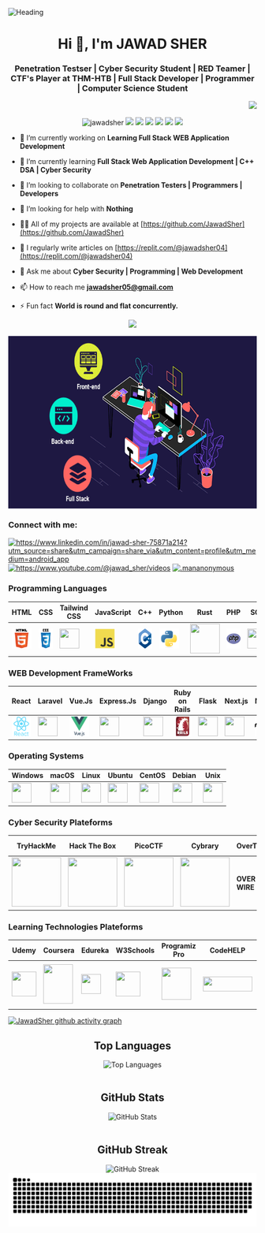 ![Heading](https://camo.githubusercontent.com/4052adea05ff86d2363c8509099905444637394b603a684f544b5d89d344f362/68747470733a2f2f6d69726f2e6d656469756d2e636f6d2f76322f726573697a653a6669743a323030302f312a2d6e744c33447376632d644a35634c475274537545772e676966)
<h1 align="center">Hi 👋, I'm JAWAD SHER</h1>
<h3 align="center">Penetration Testser | Cyber Security Student | RED Teamer | CTF's Player at THM-HTB | Full Stack Developer | Programmer | Computer Science Student</h3>

<div align='right'>
  <img src="https://readme-typing-svg.demolab.com?font=Fira+Code&weight=600&size=24&pause=1000&color=87CEEB&random=false&width=800&lines=Skilled+in+Python%2C+C%2B%2B%2C+JavaScript%2C+and+SQL.;Student+of+Cybersecurity+and+Penetration+Testing.;CTF+Player+at+TryHackMe%2C+HackTheBox%2C+and+PicoCTF.;Full+Stack+Web+Application+Developer.;Exploring+Data+Structures+%26+Algorithms+in+C%2B%2B.;Passionate+about+Prompt+and+AI+Engineering.;Active+in+the+Gaming+Community.;Exploring+Physics%2C+Mathematics%2C+and+Astrophysics.">
</div>

<p align="center"> 
  <img src="https://komarev.com/ghpvc/?username=jawadsher&label=Profile%20views&color=0e75b6&style=flat" alt="jawadsher" />
  <img src="https://img.shields.io/github/last-commit/JawadSher/JawadSher?style=flat-square">
  <img src="https://img.shields.io/github/contributors/JawadSher/JawadSher?style=flat-square">
  <img src="https://img.shields.io/github/repo-size/JawadSher/JawadSher?style=flat-square">
  <img src="https://img.shields.io/github/stars/JawadSher/JawadSher?style=flat-square">
  <img src="https://komarev.com/ghpvc/?username=JawadSher&label=Views&color=blueviolet&style=flat-square">
  <img src="https://img.shields.io/github/forks/JawadSher/JawadSher?style=flat-square">
</p>


- 🔭 I’m currently working on **Learning Full Stack WEB Application Development**

- 🌱 I’m currently learning **Full Stack Web Application Development | C++ DSA | Cyber Security**

- 👯 I’m looking to collaborate on **Penetration Testers | Programmers | Developers**

- 🤝 I’m looking for help with **Nothing**

- 👨‍💻 All of my projects are available at [https://github.com/JawadSher](https://github.com/JawadSher)

- 📝 I regularly write articles on [https://replit.com/@jawadsher04](https://replit.com/@jawadsher04)

- 💬 Ask me about **Cyber Security | Programming | Web Development**

- 📫 How to reach me **jawadsher05@gmail.com**

- ⚡ Fun fact **World is round and flat concurrently.**

  <!-- Profile Trophy -->
<div align="center">
  <img src="https://github-profile-trophy.vercel.app/?username=jawadsher&theme=juicyfresh&no-frame=true&margin-w=30&margin-h=30"/>
</div>
<p></p>

<p align='center'>
  
<img width="800" height="350" align="center" src="https://raw.githubusercontent.com/majdimokhtar/github-images/main/rightimagemajdigithub.gif?token=GHSAT0AAAAAABUZ7SAQ6CWAJ3EWM7P3WSBUY3GNLNQ">
</p>

<h3 align="left">Connect with me:</h3>
<p align="left">
<a href="https://linkedin.com/in/https://www.linkedin.com/in/jawad-sher-75871a214?utm_source=share&utm_campaign=share_via&utm_content=profile&utm_medium=android_app" target="blank"><img align="center" src="https://raw.githubusercontent.com/rahuldkjain/github-profile-readme-generator/master/src/images/icons/Social/linked-in-alt.svg" alt="https://www.linkedin.com/in/jawad-sher-75871a214?utm_source=share&utm_campaign=share_via&utm_content=profile&utm_medium=android_app" height="30" width="40" /></a>
<a href="https://www.youtube.com/c/https://www.youtube.com/@jawad_sher/videos" target="blank"><img align="center" src="https://raw.githubusercontent.com/rahuldkjain/github-profile-readme-generator/master/src/images/icons/Social/youtube.svg" alt="https://www.youtube.com/@jawad_sher/videos" height="30" width="40" /></a>
<a href="https://discord.gg/.mananonymous" target="blank"><img align="center" src="https://raw.githubusercontent.com/rahuldkjain/github-profile-readme-generator/master/src/images/icons/Social/discord.svg" alt=".mananonymous" height="30" width="40" /></a>
</p>

<h3 align="left">Programming Languages</h3>
 <table>
    <thead>
      <tr>
        <th>HTML</th>
        <th>CSS</th>
        <th>Tailwind CSS</th>
        <th>JavaScript</th>
        <th>C++</th>
        <th>Python</th>
        <th>Rust</th>
        <th>PHP</th>
        <th>SQL</th>
        <th>Golang</th>
        <th>Ruby</th>
      </tr>
    </thead>
    <tbody>
      <tr>
      <td><img src="https://raw.githubusercontent.com/devicons/devicon/master/icons/html5/html5-original-wordmark.svg" width="40" height="40"></td>
        <td><img src="https://raw.githubusercontent.com/devicons/devicon/master/icons/css3/css3-original-wordmark.svg" width="40" height="40"></td>
        <td><img src="https://www.vectorlogo.zone/logos/tailwindcss/tailwindcss-icon.svg" width="40" height="40"></td>
        <td><img src="https://raw.githubusercontent.com/devicons/devicon/master/icons/javascript/javascript-original.svg" width="40" height="40"></td>
        <td><img src="https://raw.githubusercontent.com/devicons/devicon/master/icons/cplusplus/cplusplus-original.svg" width="40" height="40"></td>
        <td><img src="https://raw.githubusercontent.com/devicons/devicon/master/icons/python/python-original.svg" width="40" height="40"></td>
        <td><img src="https://www.svgrepo.com/show/376347/rust.svg" width="60" height="60"></td>
        <td><img src="https://raw.githubusercontent.com/devicons/devicon/master/icons/php/php-original.svg" width="40" height="40"></td>
        <td><img src="https://www.svgrepo.com/show/303229/microsoft-sql-server-logo.svg" width="40" height="40"></td>
        <td><img src="https://raw.githubusercontent.com/devicons/devicon/master/icons/go/go-original.svg" width="40" height="40"></td>
        <td><img src="https://raw.githubusercontent.com/devicons/devicon/master/icons/ruby/ruby-original.svg" width="40" height="40"></td>
      </tr>
    </tbody>
  </table>

  <h3 align="left">WEB Development FrameWorks</h3>
  <table>
    <thead>
        <tr>
            <th>React</th>
            <th>Laravel</th>
            <th>Vue.Js</th>
            <th>Express.Js</th>
            <th>Django</th>
            <th>Ruby on Rails</th>
            <th>Flask</th>
            <th>Next.js</th>
            <th>Node.js</th>
            <th>MySQL</th>
            <th>MongoDB</th>
            <th>Microsoft SQL Server</th>
        </tr>
    </thead>
    <tbody>
        <tr>
            <td><img src="https://raw.githubusercontent.com/devicons/devicon/master/icons/react/react-original-wordmark.svg" width="40" height="40"></td>
            <td><img src="https://img.icons8.com/?size=64&id=hUvxmdu7Rloj&format=png" width="40" height="40"></td>
            <td><img src="https://raw.githubusercontent.com/devicons/devicon/master/icons/vuejs/vuejs-original-wordmark.svg" width="40" height="40"></td>
            <td><img src="https://img.icons8.com/?size=64&id=2ZOaTclOqD4q&format=png" width="40" height="40"></td>
            <td><img src="https://cdn.worldvectorlogo.com/logos/django.svg" width="40" height="40"></td>
            <td><img src="https://raw.githubusercontent.com/devicons/devicon/master/icons/rails/rails-original-wordmark.svg" width="40" height="40"></td>
            <td><img src="https://www.vectorlogo.zone/logos/pocoo_flask/pocoo_flask-icon.svg" width="40" height="40"></td>
            <td><img src="https://www.vectorlogo.zone/logos/zeit/zeit-icon.svg" width="40" height="40"></td>
            <td><img src="https://raw.githubusercontent.com/devicons/devicon/master/icons/nodejs/nodejs-original-wordmark.svg" width="40" height="40"></td>
            <td><img src="https://raw.githubusercontent.com/devicons/devicon/master/icons/mysql/mysql-original-wordmark.svg" width="40" height="40"></td>
            <td><img src="https://www.vectorlogo.zone/logos/mongodb/mongodb-icon.svg" width="40" height="40"></td>
            <td><img src="https://www.svgrepo.com/show/303229/microsoft-sql-server-logo.svg" width="40" height="40"></td>
        </tr>
    </tbody>
</table>

<h3 align="left">Operating Systems</h3>
<table>
    <thead>
        <tr>
            <th>Windows</th>
            <th>macOS</th>
            <th>Linux</th>
            <th>Ubuntu</th>
            <th>CentOS</th>
            <th>Debian</th>
            <th>Unix</th>
        </tr>
    </thead>
    <tbody>
        <tr>
            <td><img src="https://cdn3.iconfinder.com/data/icons/logos-brands-3/24/logo_brand_brands_logos_microsoft_windows-512.png" width="40" height="40"></td>
            <td><img src="https://www.vectorlogo.zone/logos/apple/apple-icon.svg" width="40" height="40"></td>
            <td><img src="https://www.vectorlogo.zone/logos/linux/linux-icon.svg" width="40" height="40"></td>
            <td><img src="https://upload.wikimedia.org/wikipedia/commons/a/ab/Logo-ubuntu_cof-orange-hex.svg" width="40" height="40"></td>
            <td><img src="https://www.vectorlogo.zone/logos/centos/centos-icon.svg" width="40" height="40"></td>
            <td><img src="https://www.vectorlogo.zone/logos/debian/debian-icon.svg" width="40" height="40"></td>
            <td><img src="https://img.icons8.com/?size=48&id=17851&format=png" width="40" height="40"></td>
        </tr>
    </tbody>
</table>

<h3 align="left">Cyber Security Plateforms</h3>
<table>
    <thead>
        <tr>
            <th>TryHackMe</th>
            <th>Hack The Box</th>
            <th>PicoCTF</th>
            <th>Cybrary</th>
            <th>OverTheWire</th>
            <th>Root-Me</th>
            <th>VulnHub</th>
            <th>CTF365</th>
            <th>Blue Team Labs</th>
          <th>CTF Time.org</th>
          <th>Hacker 1O1</th>
        </tr>
    </thead>
    <tbody>
        <tr>
            <td><img src="https://assets.tryhackme.com/img/logo/tryhackme_logo_full.svg" width="100" height="100"></td>
            <td><img src="https://www.hackthebox.com/images/logo-htb.svg" width="100" height="100"></td>
            <td><img src="https://picoctf.org/img/logos/picoctf-logo-horizontal-white.svg" width="100" height="100"></td>
            <td><img src="https://assets-global.website-files.com/63eef15e3ff8fd318e9a6888/6459f4a5613941f629069dc2_Logo-Full-White.svg" width="100" height="100"></td>
            <td><h4>OVER THE WIRE</h4></td>
            <td><img src="https://www.root-me.org/IMG/logo/siteon0.svg?1637496509" width="100" height="100"></td>
            <td><img src="https://www.vulnhub.com/static/img/logo.svg" width="100" height="100"></td>
            <td><img src="https://ctf365.com/assets/207c52f4f77a18010a6bab48283051dc.png" width="130" height="30"></td>
            <td><img src="https://blueteamlabs.online/landpage/images/500_x_500_Logo_White_Border.png" width="100" height="50" ></td>
          <td><img src="https://ctftime.org/static/images/ct/logo.svg" width="100" height="100" ></td>
          <td><img src="https://www.hacker101.com/assets/Hacker101_logo.png" width="120" height="30" ></td>
        </tr>
    </tbody>
</table>

<h3 align="left">Learning Technologies Plateforms</h3>
<table>
    <thead>
        <tr>
            <th>Udemy</th>
            <th>Coursera</th>
            <th>Edureka</th>
            <th>W3Schools</th>
            <th>Programiz Pro</th>
            <th>CodeHELP</th>
            <th>Codecademy</th>
            <th>CodeWithHarry</th>
            <th>Stack Overflow</th>
            <th>HackerEarth</th>
            <th>FreeCodeCamp</th>
        </tr>
    </thead>
    <tbody>
        <tr>
            <td><img src="https://cdn.worldvectorlogo.com/logos/udemy-3.svg" width="50" height="50"></td>
            <td><img src="https://www.svgrepo.com/show/353608/coursera.svg" width="60" height="80"></td>
            <td><img src="https://asset.brandfetch.io/idKX5l2e0B/idscnBB9tG.jpeg?updated=1709881686529" width="40" height="40"></td>
            <td><img src="https://encrypted-tbn0.gstatic.com/images?q=tbn:ANd9GcQBj8Tiz2k7JqwyjLODLrHA0T-W6N-13s-lH6sP0sjUuB2xnkNg1z0LbWeyrA&s" width="50" height="50"></td>
            <td><img src="https://cdn.programiz.com/sites/tutorial2program/files/pc_logo.svg" width="60" height="65"></td>
            <td><img src="https://www.codehelp.in/_next/image?url=%2Fassets%2FCommon%2FWhitelogoGIF.gif&w=256&q=75" width="100" height="30"></td>
            <td><img src="https://cdn.iconscout.com/icon/free/png-512/free-codecademy-282922.png?f=webp&w=256" width="90" height="90"></td>
            <td><h4>CODE WITH HARRY</h4></td>
            <td><img src="https://upload.wikimedia.org/wikipedia/commons/e/ef/Stack_Overflow_icon.svg" width="50" height="50"></td>
            <td><img src="https://cdn.hackerearth.com/newton/static/images/he-header-logo.svg" width="100" height="40"></td>
            <td><img src="https://img.icons8.com/?size=48&id=x8AiShN0BsFX&format=png" width="40" height="40"></td>
        </tr>
    </tbody>
</table>

[![JawadSher github activity graph](https://github-readme-activity-graph.vercel.app/graph?username=JawadSher&bg_color=1b2831&color=f3f1f3&line=4c9e83&point=18cb15&area=true&hide_border=true)](https://github.com/ashutosh00710/github-readme-activity-graph)


<div align="center">
  <h2>Top Languages</h2>
  <img src="https://github-readme-stats.vercel.app/api/top-langs/?username=jawadsher&layout=compact&theme=dark" alt="Top Languages" />
</div>

<br>

<div align="center">
  <h2>GitHub Stats</h2>
  <img src="https://github-readme-stats.vercel.app/api?username=jawadsher&show_icons=true&theme=dark" alt="GitHub Stats" />
</div>

<br>

<div align="center">
  <h2>GitHub Streak</h2>
  <img src="https://github-readme-streak-stats.herokuapp.com/?user=jawadsher&theme=dark" alt="GitHub Streak" />
</div>

<div align="center">
  <img src='https://raw.githubusercontent.com/platane/snk/output/github-contribution-grid-snake-dark.svg'>
</div>



